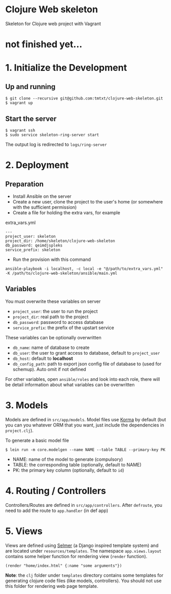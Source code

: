 # Clojure Web skeleton

Skeleton for Clojure web project with Vagrant

# not finished yet...

# 1. Initialize the Development

## Up and running

```
$ git clone --recursive git@github.com:tmtxt/clojure-web-skeleton.git
$ vagrant up
```

## Start the server

```
$ vagrant ssh
$ sudo service skeleton-ring-server start
```

The output log is redirected to `logs/ring-server`

# 2. Deployment

## Preparation

- Install Ansible on the server
- Create a new user, clone the project to the user's home (or somewhere with the
  sufficient permission)
- Create a file for holding the extra vars, for example

extra_vars.yml

```
---
project_user: skeleton
project_dir: /home/skeleton/clojure-web-skeleton
db_password: qeimdjspleks
service_prefix: skeleton
```

- Run the provision with this command

```
ansible-playbook -i localhost, -c local -e "@/path/to/extra_vars.yml" -K /path/to/clojure-web-skeleton/ansible/main.yml
```

## Variables

You must overwrite these variables on server

- `project_user`: the user to run the project
- `project_dir`: real path to the project
- `db_password`: password to access database
- `service_prefix`: the prefix of the upstart service

These variables can be optionally overwritten

- `db_name`: name of database to create
- `db_user`: the user to grant access to database, default to `project_user`
- `db_host`: default to **localhost**
- `db_config_path`: path to export json config file of database to (used for
  schemup). Auto omit if not defined

For other variables, open `ansible/roles` and look into each role, there will be
detail information about what variables can be overwritten

# 3. Models

Models are defined in `src/app/models`. Model files use
[Korma](http://sqlkorma.com/docs) by default (but you can you whatever ORM that
you want, just include the dependencies in `project.clj`).

To generate a basic model file

```
$ lein run -m core.modelgen --name NAME --table TABLE --primary-key PK
```

- NAME: name of the model to generate (compulsory)
- TABLE: the corresponding table (optionally, default to NAME)
- PK: the primary key column (optionally, default to `id`)

# 4. Routing / Controllers

Controllers/Routes are defined in `src/app/controllers`. After `defroute`, you
need to add the route to `app.handler` (in def app)

# 5. Views

Views are defined using
[Selmer](https://github.com/yogthos/Selmer) (a Django inspired template system)
and are located under `resources/templates`. The namespace `app.views.layout`
contains some helper function for rendering view (`render` function).

```
(render "home/index.html" {:name "some arguments"})
```

**Note**: the `clj` folder under `templates` directory contains some templates
  for generating clojure code files (like models, controllers). You should not
  use this folder for rendering web page template.
